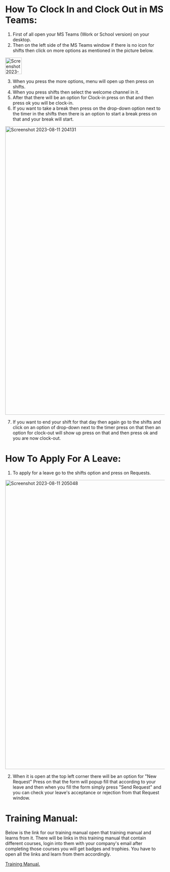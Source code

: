 # How To Clock In and Clock Out in MS Teams:
1. First of all open your MS Teams (Work or School version) on your desktop.
2. Then on the left side of the MS Teams window if there is no icon for shifts then click on more options as mentioned in the picture below.



<img width="52" alt="Screenshot 2023-08-11 200238" src="https://github.com/Sohaib2580/Sohaib2580/assets/133264613/5e55f908-84c2-4007-9103-4f2d271a5373">

3. When you press the more options, menu will open up then press on shifts.
4. When you press shifts then select the welcome channel in it.
5. After that there will be an option for Clock-in press on that and then press ok you will be clock-in.
6. If you want to take a break then press on the drop-down option next to the timer in the shifts then there is an option to start a break press on that and your break will start.
  
<img width="908" alt="Screenshot 2023-08-11 204131" src="https://github.com/Sohaib2580/Sohaib2580/assets/133264613/c3a3ad44-8547-4e4a-8a7f-ee395ec3f5e5">

7. If you want to end your shift for that day then again go to the shifts and click on an option of drop-down next to the timer press on that then an option for clock-out will show up press on that and then press ok and you are now clock-out.

# How To Apply For A Leave:
1. To apply for a leave go to the shifts option and press on Requests.

<img width="910" alt="Screenshot 2023-08-11 205048" src="https://github.com/Sohaib2580/Sohaib2580/assets/133264613/6c391e25-ebad-45d5-a0b4-87f57aec93de">

2. When it is open at the top left corner there will be an option for "New Request" Press on that the form will popup fill that according to your leave and then when you fill the form simply press "Send Request" and you can check your leave's acceptance or rejection from that Request window.

# Training Manual:
Below is the link for our training manual open that training manual and learns from it. There will be links in this training manual that contain different courses, login into them with your company's email after completing those courses you will get badges and trophies. You have to open all the links and learn from them accordingly.

[Training Manual.](https://reveltek.com/files/training-manual.pdf)

